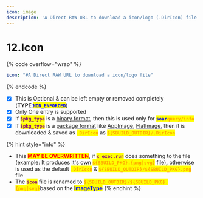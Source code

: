 ```yaml
---
icon: image
description: 'A Direct RAW URL to download a icon/logo (.DirIcon) file (TYPE: NON_ENFORCED)'
---
```


# 12.Icon

{% code overflow="wrap" %}
```yaml
icon: "#A Direct RAW URL to download a icon/logo file"
```
{% endcode %}

* [x] This is Optional & can be left empty or removed completely (**TYPE**:<mark style="color:blue;">**`NON_ENFORCED`**</mark>)
* [x] Only One entry is supported
* [x] If <mark style="color:purple;">**`$pkg_type`**</mark> is a [binary format](../../formats/binaries/), then this is used only for <mark style="color:blue;">**`soar`**</mark><mark style="color:orange;">**`query/info`**</mark>
* [x] If <mark style="color:purple;">**`$pkg_type`**</mark> is a [package format](../../formats/packages/) like [AppImage](../../formats/packages/appimage/), [FlatImage](../../formats/packages/flatimage/), then it is downloaded & saved as <mark style="color:orange;">**`.DirIcon`**</mark> as <mark style="color:orange;">**`${SBUILD_OUTDIR}/.DirIcon`**</mark>

{% hint style="info" %}
- This <mark style="color:red;">**MAY BE OVERWRITTEN**</mark>, if <mark style="color:purple;">**`x_exec.run`**</mark> does something to the file (example: It produces it's own <mark style="color:orange;">**`${SBUILD_PKG}.{png|svg}`**</mark> file)**,** otherwise is used as the default <mark style="color:orange;">**`.DirIcon`**</mark> & <mark style="color:orange;">**`${SBUILD_OUTDIR}/${SBUILD_PKG}.png`**</mark> file
- The <mark style="color:purple;">**`icon`**</mark> file is renamed to <mark style="color:orange;">**`${SBUILD_OUTDIR}/${SBUILD_PKG}.{png|svg}`**</mark>based on the <mark style="color:blue;">**ImageType**</mark>
{% endhint %}
